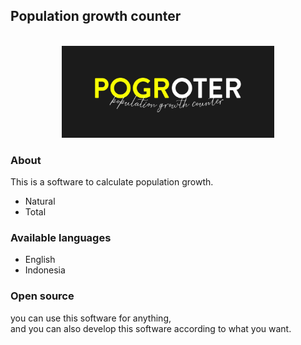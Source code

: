 ## Population growth counter
<center>
  <br />
 <img src="assets/img/logo.jpg" alt="logo" width="340"/> <br />
 </center>
 <section id="About">
<h3>About</h3>
<p>This is a software to calculate population growth.</p>
<ul>
  <li>Natural</li>
  <li>Total</li>
</ul>
</section>
<h3>Available languages</h3>
 <ul>
   <li>English</li>
   <li>Indonesia</li>
 </ul>
<section id="open-source">
<h3>Open source</h3>
<p>you can use this software for anything, <br />and you can also develop this software according to what you want.</p>
</section>
